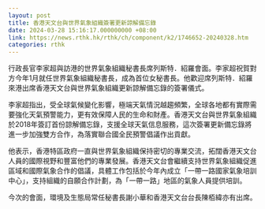 ```yaml
---
layout: post
title: 香港天文台與世界氣象組織簽署更新諒解備忘錄
date: 2024-03-28 15:16:17.000000000 +08:00
link: https://news.rthk.hk/rthk/ch/component/k2/1746652-20240328.htm
categories: rthk
---
```


行政長官李家超與訪港的世界氣象組織秘書長席列斯特．紹羅會面。李家超祝賀對方今年1月就任世界氣象組織秘書長，成為首位女秘書長。他歡迎席列斯特．紹羅來港出席香港天文台與世界氣象組織更新諒解備忘錄的簽署儀式。

李家超指出，受全球氣候變化影響，極端天氣情況越趨頻繁，全球各地都有實際需要強化天氣預警能力，更有效保障人民的生命和財產。香港天文台與世界氣象組織於2018年簽訂首份諒解備忘錄，支援全球天氣信息服務，這次簽署更新備忘錄將進一步加強雙方合作，為落實聯合國全民預警倡議作出貢獻。
 
他表示，香港特區政府一直與世界氣象組織保持密切的專業交流，拓闊香港天文台人員的國際視野和豐富他們的專業發展。香港天文台會繼續支持世界氣象組織促進區域和國際氣象合作的倡議，具體工作包括於今年內成立「一帶一路國家氣象培訓中心」，支持組織的自願合作計劃，為「一帶一路」地區的氣象人員提供培訓。

今次的會面，環境及生態局常任秘書長謝小華和香港天文台台長陳栢緯亦有出席。
